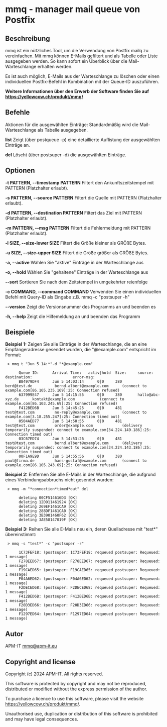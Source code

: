 # mmq - manager mail queue von Postfix

## Beschreibung

mmq ist ein nützliches Tool, um die Verwendung von Postfix mailq zu vereinfachen. Mit mmq können E-Mails gefiltert und als Tabelle oder Liste ausgegeben werden. So kann sofort ein Überblick über die Mail-Warteschlange erhalten werden.

Es ist auch möglich, E-Mails aus der Warteschlange zu löschen oder einen individuellen Postfix-Befehl in Kombination mit der Queue-ID auszuführen.

**Weitere Informationen über den Erwerb der Software finden Sie auf <https://yellowcow.ch/produkt/mmq/>**

## Befehle

Aktionen für die ausgewählten Einträge:
Standardmäßig wird die Mail-Warteschlange als Tabelle ausgegeben.

**list**
Zeigt (über postqueue -p) eine detaillierte Auflistung der ausgewählten Einträge an.

**del**
Löscht (über postsuper -d) die ausgewählten Einträge.

## Optionen

**-t PATTERN, --timestamp PATTERN**
Filtert den Ankunftszeitstempel mit PATTERN (Platzhalter erlaubt).

**-s PATTERN, --source PATTERN**
Filtert die Quelle mit PATTERN (Platzhalter erlaubt).

**-d PATTERN, --destination PATTERN**
Filtert das Ziel mit PATTERN (Platzhalter erlaubt).

**-m PATTERN, --msg PATTERN**
Filtert die Fehlermeldung mit PATTERN (Platzhalter erlaubt).

**-l SIZE, --size-lower SIZE**
Filtert die Größe kleiner als GRÖßE Bytes.

**-u SIZE, --size-upper SIZE**
Filtert die Größe größer als GRÖßE Bytes.

**-a, --active**
Wählen Sie "aktive" Einträge in der Warteschlange aus

**-o, --hold**
Wählen Sie "gehaltene" Einträge in der Warteschlange aus

**--sort**
Sortieren Sie nach dem Zeitstempel in umgekehrter reienfolge

**-c COMMAND, --command COMMAND**
Verwenden Sie einen individuellen Befehl mit Query-ID als Eingabe z.B. mmq -c "postsuper -h"

**--version**
Zeigt die Versionsnummer des Programms an und beenden es

**-h, --help**
Zeigt die Hilfemeldung an und beenden das Programm

## Beispiele

**Beispiel 1:** Zeigen Sie alle Einträge in der Warteschlange, die an eine Empfängeradresse gesendet wurden, die "@example.com" entspricht im Format:

     > mmq t "Jun 5 14:*"-d "*@example.com"
          
          Queue ID:      Arrival Time:   activ|hold  Size:     source:               destination:                  error-msg:
          B84979DF4      Jun 5 14:03:14      0|0     380       berd@test.de          bernd.albert@example.com      (connect to example.com[86.105.235.169]:25: Connection refused)
          637999E47      Jun 5 14:15:55      0|0     380       hallo@abc-xyz.de      kontakt@example.com           (connect to example.com[86.103.245.69]:25: Connection refused)
          F412BED6B      Jun 5 14:45:25      0|0     481       test@test.com         no-reply@example.com          (connect to example.com[3.18.255.247]:25: Connection timed out)
          0504AED77      Jun 5 14:50:55      0|0     481       test@test.com         order@example.com             (delivery temporarily suspended: connect to example.com[34.224.149.186]:25: Connection timed out)
          03C67ED74      Jun 5 14:53:26      0|0     481       test@test.com         bernd.albert@example.com      (delivery temporarily suspended: connect to example.com[34.224.143.186]:25: Connection timed out)
          00F1A9E9D      Jun 5 14:55:56      0|0     380       paul@firma.de         hans-gustaf@example.com       (connect to example.com[86.105.243.69]:25: Connection refused)

**Beispiel 2:** Entfernen Sie alle E-Mails in der Warteschlange, die aufgrund eines Verbindungsabbruchs nicht gesendet wurden:

     > mmq -m "*connection*timed*out" del

          deleting 00CF514616D3 [OK]
          deleting 12D911461924 [OK]
          deleting 269EF1461CA9 [OK]
          deleting 288DF1461CA0 [OK]
          deleting 3B3901460F62 [OK]
          deleting 3AE58147019F [OK]

**Beispiel 3:** Reihen Sie alle E-Mails neu ein, deren Quelladresse mit "test*" übereinstimmt:

     > mmq -s "test*" -c "postsuper -r"
          
          1C73FEF18: (postsuper: 1C73FEF18: requeued postsuper: Requeued: 1 message)
          F278EED67: (postsuper: F278EED67: requeued postsuper: Requeued: 1 message)
          F19CAED65: (postsuper: F19CAED65: requeued postsuper: Requeued: 1 message)
          F04A6ED62: (postsuper: F04A6ED62: requeued postsuper: Requeued: 1 message)
          F2DECED68: (postsuper: F2DECED68: requeued postsuper: Requeued: 1 message)
          F412BED6B: (postsuper: F412BED6B: requeued postsuper: Requeued: 1 message)
          F20D3ED66: (postsuper: F20D3ED66: requeued postsuper: Requeued: 1 message)
          F1297ED64: (postsuper: F1297ED64: requeued postsuper: Requeued: 1 message)

## Autor

APM-IT <mmq@apm-it.eu>

## Copyright and license

Copyright (c) 2024 APM-IT. All rights reserved.

This software is protected by copyright and may not be reproduced, distributed or modified without the express permission of the author.

To purchase a licence to use this software, please visit the website <https://yellowcow.ch/produkt/mmq/>.

Unauthorised use, duplication or distribution of this software is prohibited and may have legal consequences.

